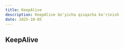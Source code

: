 ```yaml
---
title: KeepAlive
description: KeepAlive bo'yicha qisqacha ko'rinish
date: 2025-10-05
---
```


## KeepAlive

<div class="my-md-content">

</div>

